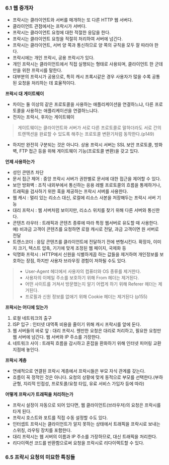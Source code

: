 ### 6.1 웹 중개자
- 프락시는 클라이언트와 서버를 매개하는 또 다른 HTTP 웹 서버다.
- 클라이언트 관점에서는 프락시가 서버다.
- 프락시는 클라이언트 요청에 대한 적절한 응답을 한다.
- 프락시는 클라이언트 요청을 적절히 처리하여 서버에 넘긴다.
- 프락시는 클라이언트, 서버 양 쪽과 통신하므로 양 쪽의 규칙을 모두 잘 따라야 한다.
- 프락시에는 개인 프락시, 공용 프락시가 있다. 
- 개인 프락시는 클라이언트에서 직접 실행되는 형태로 사용되며, 클라이언트 한 군데만을 위한 프락시를 말한다.
- 대부분의 프락시가 공용으로, 특히 캐시 프록시같은 경우 사용자가 많을 수록 공통된 요청을 처리하는 데 효율적이다.

**프락시 대 게이트웨이**
- 차이는 둘 이상의 같은 프로토콜을 사용하는 애플리케이션을 연결하느냐, 다른 프로토콜을 사용하는 애플리케이션을 연결하느냐다.
- 전자는 프락시, 후자는 게이트웨이
> 게이트웨이는 클라이언트와 서버가 서로 다른 프로토콜로 말하더라도 서로 간의 트랜잭션을 완료할 수 있도록 해주는 프로토콜 변환기처럼 동작한다.(p149)
- 하지만 완전히 구분되는 것은 아니다. 상용 프락시 서버는 SSL 보안 프로토콜, 방화벽, FTP 접근 등을 위해 게이트웨이 기능(프로토콜 변환)을 갖고 있다.

**언제 사용하는가**
- 성인 콘텐츠 차단
- 문서 접근 제어 : 중앙 프락시 서버가 권한별로 문서에 대한 접근을 제어할 수 있다.
- 보안 방화벽 : 조직 내외부에서 통신하는 응용 레벨 프로토콜의 흐름을 통제하거나, 트래픽을 검사하기 위한 훅을 제공하는 프락시 서버를 사용한다.
- 웹 캐시 : 멀리 있는 리소스 대신, 로컬에 리소스 사본을 저장해두는 프락시 서버 기능
- 대리 프락시 : 웹 서버처럼 보이지만, 리소스 위치를 찾기 위해 다른 서버와 통신한다. 
- 콘텐츠 라우터 : 트래픽과 콘텐츠 종류에 따라 특정 웹서버로 유도할 때 사용한다. 예) 비과금 고객이 콘텐츠를 요청하면 로컬 캐시로 전달, 과금 고객이면 원 서버로 전달
- 트랜스코더 : 응답 콘텐츠를 클라이언트에 전달하기 전에 변형시킨다. 확장자, 이미지 크기, 텍스트 압축, 기기에 맞게 조정된 웹 페이지, 국제화 등
- 익명화 프락시 : HTTP에서 신원을 식별하게끔 하는 값들을 제거하여 개인정보를 보호하는 장점, 하지만 사용자 브라우징 경험이 저하될 수도 있다.

> - User-Agent 헤더에서 사용자의 컴퓨터와 OS 종류를 제거한다.<br>
> - 사용자의 이메일 주소를 보호하기 위해 From 헤더는 제거된다.<br>
> - 어떤 사이트를 거쳐서 방문했는지 알기 어렵게 하기 위해 Referer 헤더는 제거된다.<br>
> - 프로필과 신원 정보를 없애기 위해 Cookie 헤더는 제거된다 (p155)
 
**프락시는 어디에 있는가**
1. 로컬 네트워크의 출구
2. ISP 입구 : 인터넷 대역폭 비용을 줄이기 위해 캐시 프락시를 앞에 둔다.
3. 웹 서버들의 바로 앞 : 대리 프락시. 웬만한 요청은 대리로 처리하고, 필요한 요청만 웹 서버에 넘긴다. 웹 서버와 IP 주소를 가장한다.
4. 네트워크 사이 : 트래픽 흐름을 감시하고 혼잡을 환화하기 위해 인터넷 피어링 교환 지점에 놓인다.


**프락시 계층**
- 연쇄적으로 연결된 프락시 계층에서 프락시들은 부모 자식 관계를 갖는다.
- 흐름이 꼭 정적인 것은 아니다. 요청의 상황에 맞게 동적으로 부모를 선택한다.(부하 균형, 지리적 인접성, 프로토콜/요청 타입, 유료 서비스 가입자 등에 따라)

**어떻게 프락시가 트래픽을 처리하는가**
- 프락시 설정이 자동으로 되어 있다면, 웹 클라이언트(브라우저)의 요청은 프락시를 타게 된다.
- 프락시 호스트와 포트를 직접 수동 설정할 수도 있다.
- 인터셉트 프락시는 클라이언트가 알지 못하는 상태에서 트래픽을 프락시로 보내는 스위칭, 라우팅 장치를 포함한다.
- 대리 프락시는 웹 서버의 이름과 IP 주소를 가장하므로, 대신 트래픽을 처리한다.
- 리다이렉션 코드를 반환함으로써 요청을 프락시로 리다이렉트할 수 있다.

### 6.5 프락시 요청의 미묘한 특징들
